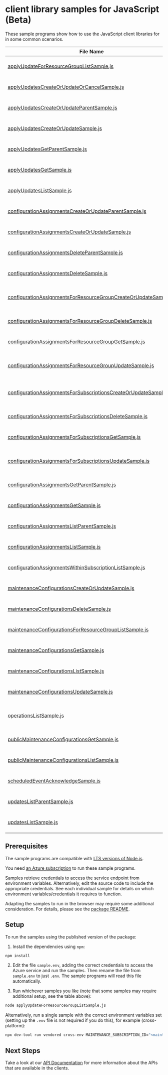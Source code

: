 # client library samples for JavaScript (Beta)

These sample programs show how to use the JavaScript client libraries for in some common scenarios.

| **File Name**                                                                                                                   | **Description**                                                                                                                                                                                                                              |
| ------------------------------------------------------------------------------------------------------------------------------- | -------------------------------------------------------------------------------------------------------------------------------------------------------------------------------------------------------------------------------------------- |
| [applyUpdateForResourceGroupListSample.js][applyupdateforresourcegrouplistsample]                                               | Get Configuration records within a subscription and resource group x-ms-original-file: specification/maintenance/resource-manager/Microsoft.Maintenance/preview/2023-10-01-preview/examples/ApplyUpdatesResourceGroup_List.json              |
| [applyUpdatesCreateOrUpdateOrCancelSample.js][applyupdatescreateorupdateorcancelsample]                                         | Apply maintenance updates to resource x-ms-original-file: specification/maintenance/resource-manager/Microsoft.Maintenance/preview/2023-10-01-preview/examples/ApplyUpdates_CreateOrUpdateOnly_NoCancellation.json                           |
| [applyUpdatesCreateOrUpdateParentSample.js][applyupdatescreateorupdateparentsample]                                             | Apply maintenance updates to resource with parent x-ms-original-file: specification/maintenance/resource-manager/Microsoft.Maintenance/preview/2023-10-01-preview/examples/ApplyUpdates_CreateOrUpdateParent.json                            |
| [applyUpdatesCreateOrUpdateSample.js][applyupdatescreateorupdatesample]                                                         | Apply maintenance updates to resource x-ms-original-file: specification/maintenance/resource-manager/Microsoft.Maintenance/preview/2023-10-01-preview/examples/ApplyUpdates_CreateOrUpdate.json                                              |
| [applyUpdatesGetParentSample.js][applyupdatesgetparentsample]                                                                   | Track maintenance updates to resource with parent x-ms-original-file: specification/maintenance/resource-manager/Microsoft.Maintenance/preview/2023-10-01-preview/examples/ApplyUpdates_GetParent.json                                       |
| [applyUpdatesGetSample.js][applyupdatesgetsample]                                                                               | Track maintenance updates to resource x-ms-original-file: specification/maintenance/resource-manager/Microsoft.Maintenance/preview/2023-10-01-preview/examples/ApplyUpdates_Get.json                                                         |
| [applyUpdatesListSample.js][applyupdateslistsample]                                                                             | Get Configuration records within a subscription x-ms-original-file: specification/maintenance/resource-manager/Microsoft.Maintenance/preview/2023-10-01-preview/examples/ApplyUpdates_List.json                                              |
| [configurationAssignmentsCreateOrUpdateParentSample.js][configurationassignmentscreateorupdateparentsample]                     | Register configuration for resource. x-ms-original-file: specification/maintenance/resource-manager/Microsoft.Maintenance/preview/2023-10-01-preview/examples/ConfigurationAssignments_CreateOrUpdateParent.json                             |
| [configurationAssignmentsCreateOrUpdateSample.js][configurationassignmentscreateorupdatesample]                                 | Register configuration for resource. x-ms-original-file: specification/maintenance/resource-manager/Microsoft.Maintenance/preview/2023-10-01-preview/examples/ConfigurationAssignments_CreateOrUpdate.json                                   |
| [configurationAssignmentsDeleteParentSample.js][configurationassignmentsdeleteparentsample]                                     | Unregister configuration for resource. x-ms-original-file: specification/maintenance/resource-manager/Microsoft.Maintenance/preview/2023-10-01-preview/examples/ConfigurationAssignments_DeleteParent.json                                   |
| [configurationAssignmentsDeleteSample.js][configurationassignmentsdeletesample]                                                 | Unregister configuration for resource. x-ms-original-file: specification/maintenance/resource-manager/Microsoft.Maintenance/preview/2023-10-01-preview/examples/ConfigurationAssignments_Delete.json                                         |
| [configurationAssignmentsForResourceGroupCreateOrUpdateSample.js][configurationassignmentsforresourcegroupcreateorupdatesample] | Register configuration for resource. x-ms-original-file: specification/maintenance/resource-manager/Microsoft.Maintenance/preview/2023-10-01-preview/examples/ConfigurationAssignmentsForResourceGroup_CreateOrUpdate.json                   |
| [configurationAssignmentsForResourceGroupDeleteSample.js][configurationassignmentsforresourcegroupdeletesample]                 | Unregister configuration for resource. x-ms-original-file: specification/maintenance/resource-manager/Microsoft.Maintenance/preview/2023-10-01-preview/examples/ConfigurationAssignmentsForResourceGroup_Delete.json                         |
| [configurationAssignmentsForResourceGroupGetSample.js][configurationassignmentsforresourcegroupgetsample]                       | Get configuration assignment for resource.. x-ms-original-file: specification/maintenance/resource-manager/Microsoft.Maintenance/preview/2023-10-01-preview/examples/ConfigurationAssignmentsForResourceGroup_Get.json                       |
| [configurationAssignmentsForResourceGroupUpdateSample.js][configurationassignmentsforresourcegroupupdatesample]                 | Register configuration for resource. x-ms-original-file: specification/maintenance/resource-manager/Microsoft.Maintenance/preview/2023-10-01-preview/examples/ConfigurationAssignmentsForResourceGroup_UpdateForResource.json                |
| [configurationAssignmentsForSubscriptionsCreateOrUpdateSample.js][configurationassignmentsforsubscriptionscreateorupdatesample] | Register configuration for resource. x-ms-original-file: specification/maintenance/resource-manager/Microsoft.Maintenance/preview/2023-10-01-preview/examples/ConfigurationAssignmentsForSubscriptions_CreateOrUpdate.json                   |
| [configurationAssignmentsForSubscriptionsDeleteSample.js][configurationassignmentsforsubscriptionsdeletesample]                 | Unregister configuration for resource. x-ms-original-file: specification/maintenance/resource-manager/Microsoft.Maintenance/preview/2023-10-01-preview/examples/ConfigurationAssignmentsForSubscriptions_Delete.json                         |
| [configurationAssignmentsForSubscriptionsGetSample.js][configurationassignmentsforsubscriptionsgetsample]                       | Get configuration assignment for resource.. x-ms-original-file: specification/maintenance/resource-manager/Microsoft.Maintenance/preview/2023-10-01-preview/examples/ConfigurationAssignmentsForSubscriptions_Get.json                       |
| [configurationAssignmentsForSubscriptionsUpdateSample.js][configurationassignmentsforsubscriptionsupdatesample]                 | Register configuration for resource. x-ms-original-file: specification/maintenance/resource-manager/Microsoft.Maintenance/preview/2023-10-01-preview/examples/ConfigurationAssignmentsForSubscriptions_UpdateForResource.json                |
| [configurationAssignmentsGetParentSample.js][configurationassignmentsgetparentsample]                                           | Get configuration assignment for resource.. x-ms-original-file: specification/maintenance/resource-manager/Microsoft.Maintenance/preview/2023-10-01-preview/examples/ConfigurationAssignments_GetParent.json                                 |
| [configurationAssignmentsGetSample.js][configurationassignmentsgetsample]                                                       | Get configuration assignment for resource.. x-ms-original-file: specification/maintenance/resource-manager/Microsoft.Maintenance/preview/2023-10-01-preview/examples/ConfigurationAssignments_Get.json                                       |
| [configurationAssignmentsListParentSample.js][configurationassignmentslistparentsample]                                         | List configurationAssignments for resource. x-ms-original-file: specification/maintenance/resource-manager/Microsoft.Maintenance/preview/2023-10-01-preview/examples/ConfigurationAssignments_ListParent.json                                |
| [configurationAssignmentsListSample.js][configurationassignmentslistsample]                                                     | List configurationAssignments for resource. x-ms-original-file: specification/maintenance/resource-manager/Microsoft.Maintenance/preview/2023-10-01-preview/examples/ConfigurationAssignments_List.json                                      |
| [configurationAssignmentsWithinSubscriptionListSample.js][configurationassignmentswithinsubscriptionlistsample]                 | Get configuration assignment within a subscription x-ms-original-file: specification/maintenance/resource-manager/Microsoft.Maintenance/preview/2023-10-01-preview/examples/ConfigurationAssignmentsResultWithinSubscription_List.json       |
| [maintenanceConfigurationsCreateOrUpdateSample.js][maintenanceconfigurationscreateorupdatesample]                               | Create or Update configuration record x-ms-original-file: specification/maintenance/resource-manager/Microsoft.Maintenance/preview/2023-10-01-preview/examples/MaintenanceConfigurations_CreateOrUpdateForResource.json                      |
| [maintenanceConfigurationsDeleteSample.js][maintenanceconfigurationsdeletesample]                                               | Delete Configuration record x-ms-original-file: specification/maintenance/resource-manager/Microsoft.Maintenance/preview/2023-10-01-preview/examples/MaintenanceConfigurations_DeleteForResource.json                                        |
| [maintenanceConfigurationsForResourceGroupListSample.js][maintenanceconfigurationsforresourcegrouplistsample]                   | Get Configuration records within a subscription and resource group x-ms-original-file: specification/maintenance/resource-manager/Microsoft.Maintenance/preview/2023-10-01-preview/examples/MaintenanceConfigurationsResourceGroup_List.json |
| [maintenanceConfigurationsGetSample.js][maintenanceconfigurationsgetsample]                                                     | Get Configuration record x-ms-original-file: specification/maintenance/resource-manager/Microsoft.Maintenance/preview/2023-10-01-preview/examples/MaintenanceConfigurations_GetForResource.json                                              |
| [maintenanceConfigurationsListSample.js][maintenanceconfigurationslistsample]                                                   | Get Configuration records within a subscription x-ms-original-file: specification/maintenance/resource-manager/Microsoft.Maintenance/preview/2023-10-01-preview/examples/MaintenanceConfigurations_List.json                                 |
| [maintenanceConfigurationsUpdateSample.js][maintenanceconfigurationsupdatesample]                                               | Patch configuration record x-ms-original-file: specification/maintenance/resource-manager/Microsoft.Maintenance/preview/2023-10-01-preview/examples/MaintenanceConfigurations_UpdateForResource.json                                         |
| [operationsListSample.js][operationslistsample]                                                                                 | List the available operations supported by the Microsoft.Maintenance resource provider x-ms-original-file: specification/maintenance/resource-manager/Microsoft.Maintenance/preview/2023-10-01-preview/examples/Operations_List.json         |
| [publicMaintenanceConfigurationsGetSample.js][publicmaintenanceconfigurationsgetsample]                                         | Get Public Maintenance Configuration record x-ms-original-file: specification/maintenance/resource-manager/Microsoft.Maintenance/preview/2023-10-01-preview/examples/PublicMaintenanceConfigurations_GetForResource.json                     |
| [publicMaintenanceConfigurationsListSample.js][publicmaintenanceconfigurationslistsample]                                       | Get Public Maintenance Configuration records x-ms-original-file: specification/maintenance/resource-manager/Microsoft.Maintenance/preview/2023-10-01-preview/examples/PublicMaintenanceConfigurations_List.json                              |
| [scheduledEventAcknowledgeSample.js][scheduledeventacknowledgesample]                                                           | Post Scheduled Event Acknowledgement x-ms-original-file: specification/maintenance/resource-manager/Microsoft.Maintenance/preview/2023-10-01-preview/examples/ScheduledEvents_Acknowledge.json                                               |
| [updatesListParentSample.js][updateslistparentsample]                                                                           | Get updates to resources. x-ms-original-file: specification/maintenance/resource-manager/Microsoft.Maintenance/preview/2023-10-01-preview/examples/Updates_ListParent.json                                                                   |
| [updatesListSample.js][updateslistsample]                                                                                       | Get updates to resources. x-ms-original-file: specification/maintenance/resource-manager/Microsoft.Maintenance/preview/2023-10-01-preview/examples/Updates_List.json                                                                         |

## Prerequisites

The sample programs are compatible with [LTS versions of Node.js](https://github.com/nodejs/release#release-schedule).

You need [an Azure subscription][freesub] to run these sample programs.

Samples retrieve credentials to access the service endpoint from environment variables. Alternatively, edit the source code to include the appropriate credentials. See each individual sample for details on which environment variables/credentials it requires to function.

Adapting the samples to run in the browser may require some additional consideration. For details, please see the [package README][package].

## Setup

To run the samples using the published version of the package:

1. Install the dependencies using `npm`:

```bash
npm install
```

2. Edit the file `sample.env`, adding the correct credentials to access the Azure service and run the samples. Then rename the file from `sample.env` to just `.env`. The sample programs will read this file automatically.

3. Run whichever samples you like (note that some samples may require additional setup, see the table above):

```bash
node applyUpdateForResourceGroupListSample.js
```

Alternatively, run a single sample with the correct environment variables set (setting up the `.env` file is not required if you do this), for example (cross-platform):

```bash
npx dev-tool run vendored cross-env MAINTENANCE_SUBSCRIPTION_ID="<maintenance subscription id>" MAINTENANCE_RESOURCE_GROUP="<maintenance resource group>" node applyUpdateForResourceGroupListSample.js
```

## Next Steps

Take a look at our [API Documentation][apiref] for more information about the APIs that are available in the clients.

[applyupdateforresourcegrouplistsample]: https://github.com/Azure/azure-sdk-for-js/blob/main/sdk/maintenance/arm-maintenance/samples/v1-beta/javascript/applyUpdateForResourceGroupListSample.js
[applyupdatescreateorupdateorcancelsample]: https://github.com/Azure/azure-sdk-for-js/blob/main/sdk/maintenance/arm-maintenance/samples/v1-beta/javascript/applyUpdatesCreateOrUpdateOrCancelSample.js
[applyupdatescreateorupdateparentsample]: https://github.com/Azure/azure-sdk-for-js/blob/main/sdk/maintenance/arm-maintenance/samples/v1-beta/javascript/applyUpdatesCreateOrUpdateParentSample.js
[applyupdatescreateorupdatesample]: https://github.com/Azure/azure-sdk-for-js/blob/main/sdk/maintenance/arm-maintenance/samples/v1-beta/javascript/applyUpdatesCreateOrUpdateSample.js
[applyupdatesgetparentsample]: https://github.com/Azure/azure-sdk-for-js/blob/main/sdk/maintenance/arm-maintenance/samples/v1-beta/javascript/applyUpdatesGetParentSample.js
[applyupdatesgetsample]: https://github.com/Azure/azure-sdk-for-js/blob/main/sdk/maintenance/arm-maintenance/samples/v1-beta/javascript/applyUpdatesGetSample.js
[applyupdateslistsample]: https://github.com/Azure/azure-sdk-for-js/blob/main/sdk/maintenance/arm-maintenance/samples/v1-beta/javascript/applyUpdatesListSample.js
[configurationassignmentscreateorupdateparentsample]: https://github.com/Azure/azure-sdk-for-js/blob/main/sdk/maintenance/arm-maintenance/samples/v1-beta/javascript/configurationAssignmentsCreateOrUpdateParentSample.js
[configurationassignmentscreateorupdatesample]: https://github.com/Azure/azure-sdk-for-js/blob/main/sdk/maintenance/arm-maintenance/samples/v1-beta/javascript/configurationAssignmentsCreateOrUpdateSample.js
[configurationassignmentsdeleteparentsample]: https://github.com/Azure/azure-sdk-for-js/blob/main/sdk/maintenance/arm-maintenance/samples/v1-beta/javascript/configurationAssignmentsDeleteParentSample.js
[configurationassignmentsdeletesample]: https://github.com/Azure/azure-sdk-for-js/blob/main/sdk/maintenance/arm-maintenance/samples/v1-beta/javascript/configurationAssignmentsDeleteSample.js
[configurationassignmentsforresourcegroupcreateorupdatesample]: https://github.com/Azure/azure-sdk-for-js/blob/main/sdk/maintenance/arm-maintenance/samples/v1-beta/javascript/configurationAssignmentsForResourceGroupCreateOrUpdateSample.js
[configurationassignmentsforresourcegroupdeletesample]: https://github.com/Azure/azure-sdk-for-js/blob/main/sdk/maintenance/arm-maintenance/samples/v1-beta/javascript/configurationAssignmentsForResourceGroupDeleteSample.js
[configurationassignmentsforresourcegroupgetsample]: https://github.com/Azure/azure-sdk-for-js/blob/main/sdk/maintenance/arm-maintenance/samples/v1-beta/javascript/configurationAssignmentsForResourceGroupGetSample.js
[configurationassignmentsforresourcegroupupdatesample]: https://github.com/Azure/azure-sdk-for-js/blob/main/sdk/maintenance/arm-maintenance/samples/v1-beta/javascript/configurationAssignmentsForResourceGroupUpdateSample.js
[configurationassignmentsforsubscriptionscreateorupdatesample]: https://github.com/Azure/azure-sdk-for-js/blob/main/sdk/maintenance/arm-maintenance/samples/v1-beta/javascript/configurationAssignmentsForSubscriptionsCreateOrUpdateSample.js
[configurationassignmentsforsubscriptionsdeletesample]: https://github.com/Azure/azure-sdk-for-js/blob/main/sdk/maintenance/arm-maintenance/samples/v1-beta/javascript/configurationAssignmentsForSubscriptionsDeleteSample.js
[configurationassignmentsforsubscriptionsgetsample]: https://github.com/Azure/azure-sdk-for-js/blob/main/sdk/maintenance/arm-maintenance/samples/v1-beta/javascript/configurationAssignmentsForSubscriptionsGetSample.js
[configurationassignmentsforsubscriptionsupdatesample]: https://github.com/Azure/azure-sdk-for-js/blob/main/sdk/maintenance/arm-maintenance/samples/v1-beta/javascript/configurationAssignmentsForSubscriptionsUpdateSample.js
[configurationassignmentsgetparentsample]: https://github.com/Azure/azure-sdk-for-js/blob/main/sdk/maintenance/arm-maintenance/samples/v1-beta/javascript/configurationAssignmentsGetParentSample.js
[configurationassignmentsgetsample]: https://github.com/Azure/azure-sdk-for-js/blob/main/sdk/maintenance/arm-maintenance/samples/v1-beta/javascript/configurationAssignmentsGetSample.js
[configurationassignmentslistparentsample]: https://github.com/Azure/azure-sdk-for-js/blob/main/sdk/maintenance/arm-maintenance/samples/v1-beta/javascript/configurationAssignmentsListParentSample.js
[configurationassignmentslistsample]: https://github.com/Azure/azure-sdk-for-js/blob/main/sdk/maintenance/arm-maintenance/samples/v1-beta/javascript/configurationAssignmentsListSample.js
[configurationassignmentswithinsubscriptionlistsample]: https://github.com/Azure/azure-sdk-for-js/blob/main/sdk/maintenance/arm-maintenance/samples/v1-beta/javascript/configurationAssignmentsWithinSubscriptionListSample.js
[maintenanceconfigurationscreateorupdatesample]: https://github.com/Azure/azure-sdk-for-js/blob/main/sdk/maintenance/arm-maintenance/samples/v1-beta/javascript/maintenanceConfigurationsCreateOrUpdateSample.js
[maintenanceconfigurationsdeletesample]: https://github.com/Azure/azure-sdk-for-js/blob/main/sdk/maintenance/arm-maintenance/samples/v1-beta/javascript/maintenanceConfigurationsDeleteSample.js
[maintenanceconfigurationsforresourcegrouplistsample]: https://github.com/Azure/azure-sdk-for-js/blob/main/sdk/maintenance/arm-maintenance/samples/v1-beta/javascript/maintenanceConfigurationsForResourceGroupListSample.js
[maintenanceconfigurationsgetsample]: https://github.com/Azure/azure-sdk-for-js/blob/main/sdk/maintenance/arm-maintenance/samples/v1-beta/javascript/maintenanceConfigurationsGetSample.js
[maintenanceconfigurationslistsample]: https://github.com/Azure/azure-sdk-for-js/blob/main/sdk/maintenance/arm-maintenance/samples/v1-beta/javascript/maintenanceConfigurationsListSample.js
[maintenanceconfigurationsupdatesample]: https://github.com/Azure/azure-sdk-for-js/blob/main/sdk/maintenance/arm-maintenance/samples/v1-beta/javascript/maintenanceConfigurationsUpdateSample.js
[operationslistsample]: https://github.com/Azure/azure-sdk-for-js/blob/main/sdk/maintenance/arm-maintenance/samples/v1-beta/javascript/operationsListSample.js
[publicmaintenanceconfigurationsgetsample]: https://github.com/Azure/azure-sdk-for-js/blob/main/sdk/maintenance/arm-maintenance/samples/v1-beta/javascript/publicMaintenanceConfigurationsGetSample.js
[publicmaintenanceconfigurationslistsample]: https://github.com/Azure/azure-sdk-for-js/blob/main/sdk/maintenance/arm-maintenance/samples/v1-beta/javascript/publicMaintenanceConfigurationsListSample.js
[scheduledeventacknowledgesample]: https://github.com/Azure/azure-sdk-for-js/blob/main/sdk/maintenance/arm-maintenance/samples/v1-beta/javascript/scheduledEventAcknowledgeSample.js
[updateslistparentsample]: https://github.com/Azure/azure-sdk-for-js/blob/main/sdk/maintenance/arm-maintenance/samples/v1-beta/javascript/updatesListParentSample.js
[updateslistsample]: https://github.com/Azure/azure-sdk-for-js/blob/main/sdk/maintenance/arm-maintenance/samples/v1-beta/javascript/updatesListSample.js
[apiref]: https://docs.microsoft.com/javascript/api/@azure/arm-maintenance?view=azure-node-preview
[freesub]: https://azure.microsoft.com/free/
[package]: https://github.com/Azure/azure-sdk-for-js/tree/main/sdk/maintenance/arm-maintenance/README.md
